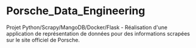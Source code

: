 # Porsche_Data_Engineering
Projet Python/Scrapy/MangoDB/Docker/Flask - Réalisation d'une application de représentation de données pour des informations scrapées sur le site officiel de Porsche. 
